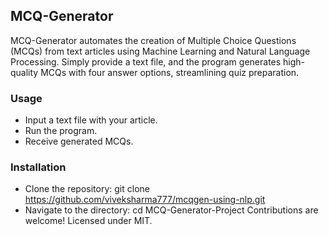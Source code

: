## MCQ-Generator

MCQ-Generator automates the creation of Multiple Choice Questions (MCQs) from text articles using Machine Learning and Natural Language Processing. Simply provide a text file, and the program generates high-quality MCQs with four answer options, streamlining quiz preparation.

### Usage
* Input a text file with your article.
* Run the program.
* Receive generated MCQs.

### Installation
* Clone the repository: git clone https://github.com/viveksharma777/mcqgen-using-nlp.git
* Navigate to the directory: cd MCQ-Generator-Project
Contributions are welcome! Licensed under MIT.




